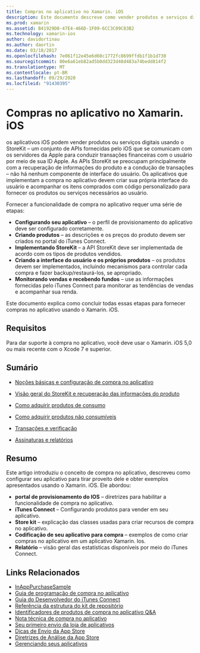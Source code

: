 ```yaml
---
title: Compras no aplicativo no Xamarin. iOS
description: Este documento descreve como vender produtos e serviços digitais usando as APIs do StoreKit. Ele é vinculado a guias que abordam a configuração, produtos consumíveis, produtos não consumíveis, transações, assinaturas e muito mais.
ms.prod: xamarin
ms.assetid: B41929D8-47E4-466D-1F09-6CC3C09C83B2
ms.technology: xamarin-ios
author: davidortinau
ms.author: daortin
ms.date: 03/18/2017
ms.openlocfilehash: 7e061f12e45e6d60c1772fc8699ffdb1f1b1d730
ms.sourcegitcommit: 00e6a61eb82ad5b0dd323d48d483a74bedd814f2
ms.translationtype: MT
ms.contentlocale: pt-BR
ms.lasthandoff: 09/29/2020
ms.locfileid: "91430395"
---
```

# <a name="in-app-purchasing-in-xamarinios"></a>Compras no aplicativo no Xamarin. iOS

os aplicativos iOS podem vender produtos ou serviços digitais usando o StoreKit – um conjunto de APIs fornecidas pelo iOS que se comunicam com os servidores da Apple para conduzir transações financeiras com o usuário por meio de sua ID Apple. As APIs StoreKit se preocupam principalmente com a recuperação de informações do produto e a condução de transações – não há nenhum componente de interface do usuário. Os aplicativos que implementam a compra no aplicativo devem criar sua própria interface do usuário e acompanhar os itens comprados com código personalizado para fornecer os produtos ou serviços necessários ao usuário.

Fornecer a funcionalidade de compra no aplicativo requer uma série de etapas:

- **Configurando seu aplicativo** – o perfil de provisionamento do aplicativo deve ser configurado corretamente.
- **Criando produtos** – as descrições e os preços do produto devem ser criados no portal do iTunes Connect.
- **Implementando StoreKit** – a API StoreKit deve ser implementada de acordo com os tipos de produtos vendidos.
- **Criando a interface do usuário e os próprios produtos** – os produtos devem ser implementados, incluindo mecanismos para controlar cada compra e fazer backup/restaurá-los, se apropriado.
- **Monitorando vendas e recebendo fundos** – use as informações fornecidas pelo iTunes Connect para monitorar as tendências de vendas e acompanhar sua renda.

Este documento explica como concluir todas essas etapas para fornecer compras no aplicativo usando o Xamarin. iOS.

## <a name="requirements"></a>Requisitos

Para dar suporte à compra no aplicativo, você deve usar o Xamarin. iOS 5,0 ou mais recente com o Xcode 7 e superior.

## <a name="contents"></a>Sumário

- [Noções básicas e configuração de compra no aplicativo](~/ios/platform/in-app-purchasing/in-app-purchase-basics-and-configuration.md)

- [Visão geral do StoreKit e recuperação das informações do produto](~/ios/platform/in-app-purchasing/store-kit-overview-and-retreiving-product-information.md)

- [Como adquirir produtos de consumo](~/ios/platform/in-app-purchasing/purchasing-consumable-products.md)

- [Como adquirir produtos não consumíveis](~/ios/platform/in-app-purchasing/purchasing-non-consumable-products.md)

- [Transações e verificação](~/ios/platform/in-app-purchasing/transactions-and-verification.md)

- [Assinaturas e relatórios](~/ios/platform/in-app-purchasing/subscriptions-and-reporting.md)

## <a name="summary"></a>Resumo

Este artigo introduziu o conceito de compra no aplicativo, descreveu como configurar seu aplicativo para tirar proveito dele e obter exemplos apresentados usando o Xamarin. iOS. Ele abordou:

- **portal de provisionamento do IOS** – diretrizes para habilitar a funcionalidade de compra no aplicativo.
- **iTunes Connect** – Configurando produtos para vender em seu aplicativo.
- **Store kit** – explicação das classes usadas para criar recursos de compra no aplicativo.
- **Codificação de seu aplicativo para compra** – exemplos de como criar compras no aplicativo em um aplicativo Xamarin. Ios.
- **Relatório** – visão geral das estatísticas disponíveis por meio do iTunes Connect.

## <a name="related-links"></a>Links Relacionados

- [InAppPurchaseSample](/samples/xamarin/ios-samples/storekit/)
- [Guia de programação de compra no aplicativo](https://developer.apple.com/library/ios/documentation/NetworkingInternet/Conceptual/StoreKitGuide/Introduction.html)
- [Guia do Desenvolvedor do iTunes Connect](https://developer.apple.com/library/ios/documentation/LanguagesUtilities/Conceptual/iTunesConnect_Guide/iTunesConnect_Guide.pdf)
- [Referência da estrutura do kit de repositório](https://developer.apple.com/library/ios/documentation/StoreKit/Reference/StoreKit_Collection/StoreKit_Collection.pdf)
- [Identificadores de produtos de compra no aplicativo Q&A](https://developer.apple.com/library/ios/#qa/qa1329/_index.html)
- [Nota técnica de compra no aplicativo](https://developer.apple.com/library/ios/#technotes/tn2259/_index.html)
- [Seu primeiro envio da loja de aplicativos](https://developer.apple.com/library/ios/documentation/IDEs/Conceptual/AppDistributionGuide/Introduction/Introduction.html)
- [Dicas de Envio da App Store](https://developer.apple.com/appstore/resources/submission/tips.html)
- [Diretrizes de Análise da App Store](https://developer.apple.com/appstore/resources/approval/guidelines.html)
- [Gerenciando seus aplicativos](https://developer.apple.com/appstore/resources/managing/index.html)